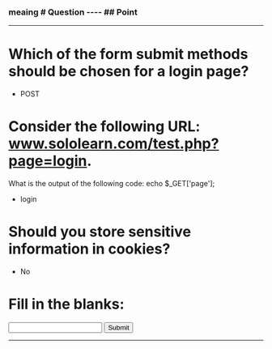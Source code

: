 ### meaing # Question ---- ## Point

---------------------------------------------------------

# Which of the form submit methods should be chosen for a login page?
- POST

# Consider the following URL: www.sololearn.com/test.php?page=login.
What is the output of the following code: 
echo $_GET['page'];

- login

# Should you store sensitive information in cookies?
- No

# Fill in the blanks:

<form  method="GET">
   <input type="text" name="name" />
   <input type="submit" />
</form>

---------------------------------------------------------